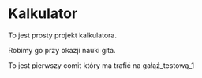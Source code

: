 # Kalkulator

To jest prosty projekt kalkulatora.

Robimy go przy okazji nauki gita.

To jest pierwszy comit który ma trafić na gałąź_testową_1
